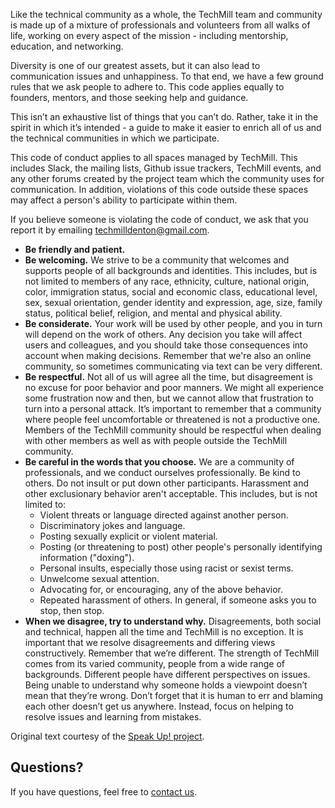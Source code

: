 Like the technical community as a whole, the TechMill team and community is made up of a mixture of professionals and volunteers from all walks of life, working on every aspect of the mission - including mentorship, education, and networking.

Diversity is one of our greatest assets, but it can also lead to communication issues and unhappiness. To that end, we have a few ground rules that we ask people to adhere to. This code applies equally to founders, mentors, and those seeking help and guidance.

This isn’t an exhaustive list of things that you can’t do. Rather, take it in the spirit in which it’s intended - a guide to make it easier to enrich all of us and the technical communities in which we participate.

This code of conduct applies to all spaces managed by TechMill. This includes Slack, the mailing lists, Github issue trackers, TechMill events, and any other forums created by the project team which the community uses for communication. In addition, violations of this code outside these spaces may affect a person's ability to participate within them.

If you believe someone is violating the code of conduct, we ask that you report it by emailing [techmilldenton@gmail.com](mailto:techmilldenton@gmail.com).

*   **Be friendly and patient.**
*   **Be welcoming.** We strive to be a community that welcomes and supports people of all backgrounds and identities. This includes, but is not limited to members of any race, ethnicity, culture, national origin, color, immigration status, social and economic class, educational level, sex, sexual orientation, gender identity and expression, age, size, family status, political belief, religion, and mental and physical ability.
*   **Be considerate.** Your work will be used by other people, and you in turn will depend on the work of others. Any decision you take will affect users and colleagues, and you should take those consequences into account when making decisions. Remember that we're also an online community, so sometimes communicating via text can be very different.
*   **Be respectful.** Not all of us will agree all the time, but disagreement is no excuse for poor behavior and poor manners. We might all experience some frustration now and then, but we cannot allow that frustration to turn into a personal attack. It’s important to remember that a community where people feel uncomfortable or threatened is not a productive one. Members of the TechMill community should be respectful when dealing with other members as well as with people outside the TechMill community.
*   **Be careful in the words that you choose.** We are a community of professionals, and we conduct ourselves professionally. Be kind to others. Do not insult or put down other participants. Harassment and other exclusionary behavior aren't acceptable. This includes, but is not limited to:
    *   Violent threats or language directed against another person.
    *   Discriminatory jokes and language.
    *   Posting sexually explicit or violent material.
    *   Posting (or threatening to post) other people's personally identifying information ("doxing").
    *   Personal insults, especially those using racist or sexist terms.
    *   Unwelcome sexual attention.
    *   Advocating for, or encouraging, any of the above behavior.
    *   Repeated harassment of others. In general, if someone asks you to stop, then stop.
*   **When we disagree, try to understand why.** Disagreements, both social and technical, happen all the time and TechMill is no exception. It is important that we resolve disagreements and differing views constructively. Remember that we’re different. The strength of TechMill comes from its varied community, people from a wide range of backgrounds. Different people have different perspectives on issues. Being unable to understand why someone holds a viewpoint doesn’t mean that they’re wrong. Don’t forget that it is human to err and blaming each other doesn’t get us anywhere. Instead, focus on helping to resolve issues and learning from mistakes.

Original text courtesy of the [Speak Up! project](http://speakup.io/coc.html).

## Questions?

If you have questions, feel free to [contact us](mailto:techmilldenton@gmail.com).
